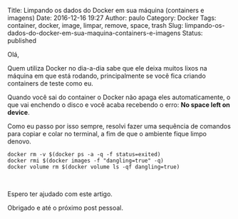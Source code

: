 Title: Limpando os dados do Docker em sua máquina (containers e imagens)
Date: 2016-12-16 19:27
Author: paulo
Category: Docker
Tags: container, docker, image, limpar, remove, space, trash
Slug: limpando-os-dados-do-docker-em-sua-maquina-containers-e-imagens
Status: published

Olá,

Quem utiliza Docker no dia-a-dia sabe que ele deixa muitos lixos na máquina em que está rodando, principalmente se você fica criando containers de teste como eu.

Quando você sai do container o Docker não apaga eles automaticamente, o que vai enchendo o disco e você acaba recebendo o erro: **No space left on device**.

Como eu passo por isso sempre, resolvi fazer uma sequência de comandos para copiar e colar no terminal, a fim de que o ambiente fique limpo denovo.

``` {.EnlighterJSRAW enlighter-language="shell"}
docker rm -v $(docker ps -a -q -f status=exited)
docker rmi $(docker images -f "dangling=true" -q)
docker volume rm $(docker volume ls -qf dangling=true)
```

 

Espero ter ajudado com este artigo.

Obrigado e até o próximo post pessoal.

 
